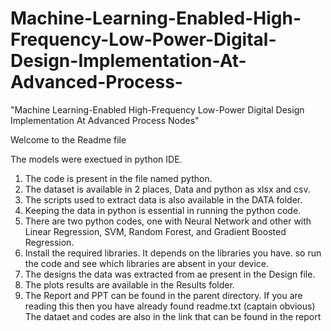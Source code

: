 # Machine-Learning-Enabled-High-Frequency-Low-Power-Digital-Design-Implementation-At-Advanced-Process-

"Machine Learning-Enabled High-Frequency Low-Power Digital
Design Implementation At Advanced Process Nodes"

Welcome to the Readme file

The models were exectued in python IDE.
1. The code is present in the file named python.
2. The dataset is available in 2 places, Data and python as xlsx and csv.
3. The scripts used to extract data is also available in the DATA folder.
4. Keeping the data in python is essential in running the python code.
5. There are two python codes, one with Neural Network and other with
   Linear Regression, SVM, Random Forest, and Gradient Boosted Regression.
6. Install the required libraries. It depends on the libraries you have.
   so run the code and see which libraries are absent in your device.
7. The designs the data was extracted from ae present in the Design file.
8. The plots results are available in the Results folder.
9. The Report and PPT can be found in the parent directory. If you are 
   reading this then you have already found readme.txt (captain obvious)
The dataet and codes are also in the link that can be found in the report
